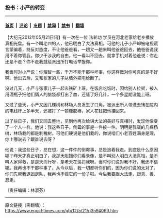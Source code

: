 ### 投书：小严的转变

---

#### [首页](../../../..?n3594063) &nbsp;|&nbsp; [评论](../../../../../epoch-comment?n3594063) &nbsp;|&nbsp; [专题](../../../../../epoch-special?n3594063) &nbsp;|&nbsp; [禁闻](../../../../../epoch-news?n3594063) &nbsp;|&nbsp; [禁书](../../../../../books?n3594063) &nbsp;|&nbsp; [翻墙](https://github.com/gfw-breaker/nogfw/blob/master/README.md?n3594063)


<div class="post_content" id="artbody" itemprop="articleBody">
 <!-- article content begin -->
 <p>
  【大纪元2012年05月21日讯】有一次在一位
  <ok href="https://www.epochtimes.com/gb/tag/%E6%B3%95%E8%BD%AE%E5%8A%9F.html">
   法轮功
  </ok>
  学员在河北老家给老乡播放真相光盘。有一个叫老四的人，他已明白了大法真相，可他的儿子小严却被电视谎言蒙骗着，持反对态度，不让他爸爸看，一趟又一趟来叫他爸爸回去，他爸爸说我用不着你管我，你少干涉我的自由，他一看叫不回去，就拿手机对着他爸说：你走还是不走？你不走我就给派出所打电话举报你。
 </p>
 <p>
  我当时对小严说：你理智一些，千万不能干那种坏事，你这样做对你可真的是不好啊。他出去后，又和张家的儿子从墙外把电给断了。
 </p>
 <p>
  没过几天，小严与张家儿子一起去铁矿上班，在饭店吃饭时，因给别人拉架，被人用酒瓶子把他们俩人的脑袋都打出了血，还缝了好几针，一个多星期没能上班。
 </p>
 <p>
  又过了些天，小严又因几棵树和林场人员发生了口角，被派出所人带进去铐在院内的电线杆上多半天，还被打了一顿橡胶棒，家人花钱把他接回来。
 </p>
 <p>
  过了些日子，我们又回去整地，见到他再次给讲大法的美好与真相时，发现他像变了一个人一样。他说：我这些日子，倒霉的事是一件接一件。明明是我载的几棵杨树，林场栽的都是刺槐树，可他们硬说是他们栽的，你说咱们小老百姓满身是理，你上哪说去？跟谁说去呀？
 </p>
 <p>
  他说：我这些日子，总在想，这一件件的倒霉事，总是追着我走。到底是什么原因哪？昨天才真正明白了，我那天阻挡你们看录像，是不叫别人明白大法真相，是不叫人家得救，是逆天而行呀，是老天在惩罚我呀。当时你们说对我不好，我还不信哪。我再也不干那种事了。从今以后，我一切都听你们的，因为你们说的太对了。你们先帮我退团退队，我再也不做它的一份子啦。今后我要跟大法走，跟真、善、忍走。
 </p>
 <p>
  （责任编辑：林淑芬）
 </p>
 <!-- article content end -->
 <div id="below_article_ad">
 </div>
</div>


---

原文链接（需翻墙）：https://www.epochtimes.com/gb/12/5/21/n3594063.htm